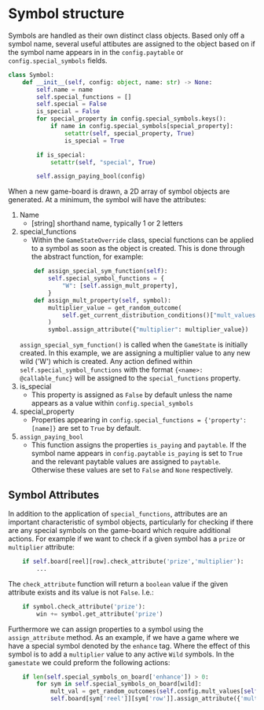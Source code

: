 # Symbol structure

Symbols are handled as their own distinct class objects. Based only off a symbol name, several useful attibutes are assigned to the object based on if the symbol name appears in in the `config.paytable` or `config.special_symbols` fields. 

```python
class Symbol:
    def __init__(self, config: object, name: str) -> None:
        self.name = name
        self.special_functions = []
        self.special = False
        is_special = False
        for special_property in config.special_symbols.keys():
            if name in config.special_symbols[special_property]:
                setattr(self, special_property, True)
                is_special = True

        if is_special:
            setattr(self, "special", True)

        self.assign_paying_bool(config)
```
When a new game-board is drawn, a 2D array of symbol objects are generated. At a minimum, the symbol will have the attributes:

1. Name
    * [string] shorthand name, typically 1 or 2 letters
2. special_functions
    * Within the `GameStateOverride` class, special functions can be applied to a symbol as soon as the object is created. This is done through the abstract function, for example:
    ```python
        def assign_special_sym_function(self):
            self.special_symbol_functions = {
                "W": [self.assign_mult_property],
            }
        def assign_mult_property(self, symbol):
            multiplier_value = get_random_outcome(
                self.get_current_distribution_conditions()["mult_values"][self.gametype]
            )
            symbol.assign_attribute({"multiplier": multiplier_value})
    ```
    `assign_special_sym_function()` is called when the `GameState` is initially created. In this example, we are assigning a multiplier value to any new wild ('W') which is created. Any action defined within `self.special_symbol_functions` with the format `{<name>: @callable_func}` will be assigned to the `special_functions` property.
3. is_special
    * This property is assigned as `False` by default unless the name appears as a value within `config.special_symbols`
4. special_property
    * Properties appearing in `config.special_functions = {'property': [name]}` are set to `True` by default. 
5. `assign_paying_bool`
    * This function assigns the properties `is_paying` and `paytable`. If the symbol name appears in `config.paytable` `is_paying` is set to `True` and the relevant paytable values are assigned to `paytable`. Otherwise these values are set to `False` and `None` respectively.


## Symbol Attributes

In addition to the application of `special_functions`, attributes are an important characteristic of symbol objects, particularly for checking if there are any special symbols on the game-board which require additional actions. For example if we want to check if a given symbol has a `prize` or `multiplier` attribute:
```python
    if self.board[reel][row].check_attribute('prize','multiplier'):
        ...
```

The `check_attribute` function will return a `boolean` value if the given attribute exists and its value is not `False`. I.e.:
```python
    if symbol.check_attribute('prize'):
        win += symbol.get_attribute('prize')
```

Furthermore we can assign properties to a symbol using the `assign_attribute` method. As an example, if we have a game where we have a special symbol denoted by the `enhance` tag. Where the effect of this symbol is to add a `multiplier` value to any active `Wild` symbols. In the `gamestate` we could preform the following actions:
```python
    if len(self.special_symbols_on_board['enhance']) > 0:
        for sym in self.special_symbols_on_board[wild]:
            mult_val = get_random_outcomes(self.config.mult_values[self.gametype])
            self.board[sym['reel']][sym['row']].assign_attribute({'multiplier', mult_val})
```